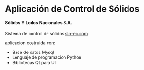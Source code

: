 ﻿<h1>Aplicación de Control de Sólidos</h1>
<h4>Sólidos Y Lodos Nacionales S.A.</h4>

Sistema de control de sólidos <a href="http://sln-ec.com">sln-ec.com</a>


aplicacion costruida con:

<ul>
<li>Base de datos Mysql</li>
<li>Lenguaje de programacion Python</li>
<li>Bibliotecas Qt para UI</li>
</ul>